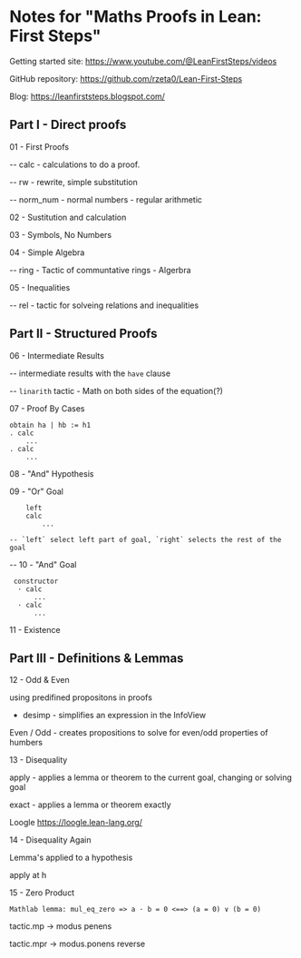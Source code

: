 # Notes for "Maths Proofs in Lean: First Steps"

Getting started site: <https://www.youtube.com/@LeanFirstSteps/videos>

GitHub repository: <https://github.com/rzeta0/Lean-First-Steps>

Blog: <https://leanfirststeps.blogspot.com/>

## Part I - Direct proofs

01 - First Proofs

-- calc - calculations to do a proof.

-- rw - rewrite, simple substitution

-- norm_num - normal numbers - regular arithmetic

02 - Sustitution and calculation

03 - Symbols, No Numbers

04 - Simple Algebra

-- ring -  Tactic of communtative rings - Algerbra

05 - Inequalities

-- rel - tactic for solveing relations and inequalities

## Part II - Structured Proofs

06 - Intermediate Results

-- intermediate results with the `have` clause

-- `linarith` tactic - Math on both sides of the equation(?)

07 - Proof By Cases

``` lean
obtain ha | hb := h1
. calc
    ...
. calc
    ...
```

08 - "And" Hypothesis

09 - "Or" Goal

```lean
    left
    calc
        ...

-- `left` select left part of goal, `right` selects the rest of the goal
```

-- 10 - "And" Goal

```lean
 constructor
  · calc
      ...
  · calc
      ...
```

11 - Existence

## Part III - Definitions & Lemmas

12 - Odd & Even

using predifined propositons in proofs

- desimp  - simplifies an expression in the InfoView

Even / Odd - creates propositions to solve for even/odd properties of humbers

13 - Disequality

apply - applies a lemma or theorem to the current goal, changing or solving goal

exact -  applies a lemma or theorem exactly

Loogle <https://loogle.lean-lang.org/>

14 - Disequality Again

Lemma's applied to a hypothesis

apply at h

15 - Zero Product

```lean
Mathlab lemma: mul_eq_zero => a · b = 0 <==> (a = 0) ∨ (b = 0)
```

tactic.mp  -> modus penens

tactic.mpr -> modus.ponens reverse
